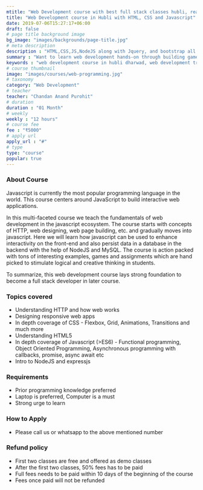```yaml
---
mtitle: "Web Development course with best full stack classes hubli, reactjs classes hubli dharwad"
title: "Web Development course in Hubli with HTML, CSS and Javascript"
date: 2019-07-06T15:27:17+06:00
draft: false
# page title background image
bg_image: "images/backgrounds/page-title.jpg"
# meta description
description : "HTML,CSS,JS,NodeJS along with Jquery, and bootstrap all in one web development course in hubli. Web development course with 100% placement support. Best web devlopment course in Hubli dharwad"
summary : "Want to learn web development hands-on through building games and apps? Join this course"
keywords : "web development course in hubli dharwad, web development training in hubli dharwad, web development institutes in hubli dharwad, web development classes in hubli dharwad, web development course fees in hubli dharwad, web development training centers in hubli dharwad, web development training course in hubli dharwad, web development training institutes in hubli dharwad, web development training classes in hubli dharwad, web development coaching classes in hubli dharwad, web development certification course in hubli dharwad, web development training and placement in hubli dharwad, classes for web development data science course in hubli dharwad, best institute for web development course in hubli dharwad, web development course in hubli dharwad with 100% job"
# course thumbnail
image: "images/courses/web-programming.jpg"
# taxonomy
category: "Web Development"
# teacher
teacher: "Chandan Anand Purohit"
# duration
duration : "01 Month"
# weekly
weekly : "12 hours"
# course fee
fee : "₹5000"
# apply url
apply_url : "#"
# type
type: "course"
popular: true
---
```



### About Course
Javascript is currently the most popular programming language in the world. This course centers around JavaScript to build interactive web applications.

In this multi-faceted course we teach the fundamentals of web development in the javascript ecosystem. The course starts with concepts of HTTP, web designing, web page building, etc. and gradually moves into javascript. Here we will learn how javascript can be used to enhance interactivity on the front-end and also persist data in a database in the backend with the help of NodeJS and MySQL. The course is action packed with tons of interesting examples, games and assignments which are hand picked to stimulate logical and creative thinking in students.

To summarize, this web development course lays strong foundation to become a full stack developer in later course.

### Topics covered
* Understanding HTTP and how web works
* Designing responsive web apps
* In depth coverage of CSS - Flexbox, Grid, Animations, Transitions and much more
* Understanding HTML5 
* In depth coverage of Javascript (>ES6) - Functional programming, Object Oriented Programming, Asynchronous programming with callbacks, promise, async await etc
* Intro to NodeJS and expressjs

### Requirements
* Prior programming knowledge preferred
* Laptop is preferred, Computer is a must
* Strong urge to learn 


### How to Apply

* Please call us or whatsapp to the above mentioned number


### Refund policy
* First two classes are free and offered as demo classes
* After the first two classes, 50% fees has to be paid
* Full fees needs to be paid within 10 days of the beginning of the course
* Fees once paid will not be refunded
